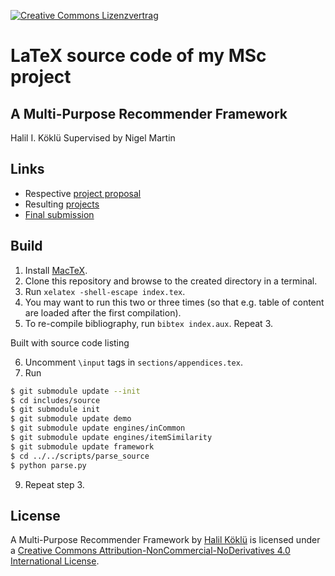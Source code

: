 <a rel="license" href="http://creativecommons.org/licenses/by-nc-nd/4.0/"><img alt="Creative Commons Lizenzvertrag" style="border-width:0" src="https://i.creativecommons.org/l/by-nc-nd/4.0/80x15.png" /></a>

# LaTeX source code of my MSc project

## A Multi-Purpose Recommender Framework
Halil I. Köklü
Supervised by Nigel Martin

## Links

- Respective [project proposal](https://github.com/halk/msc-project-proposal)
- Resulting [projects](https://github.com/halk/recowise-vagrant)
- [Final submission](https://github.com/halk/msc-project-report/releases/download/final/PROJ_KokluH.pdf)

## Build

1. Install [MacTeX](https://tug.org/mactex/mactex-download.html).
2. Clone this repository and browse to the created directory in a terminal.
3. Run `xelatex -shell-escape index.tex`.
4. You may want to run this two or three times (so that e.g. table of content are loaded after the first compilation).
5. To re-compile bibliography, run `bibtex index.aux`. Repeat 3.

Built with source code listing

6. Uncomment `\input` tags in `sections/appendices.tex`.
7. Run

```bash
$ git submodule update --init
$ cd includes/source
$ git submodule init
$ git submodule update demo
$ git submodule update engines/inCommon
$ git submodule update engines/itemSimilarity
$ git submodule update framework
$ cd ../../scripts/parse_source
$ python parse.py
```

9. Repeat step 3.

## License

<span xmlns:dct="http://purl.org/dc/terms/" property="dct:title">A Multi-Purpose Recommender Framework</span> by <a xmlns:cc="http://creativecommons.org/ns#" href="https://github.com/halk/msc-project-report" property="cc:attributionName" rel="cc:attributionURL">Halil Köklü</a> is licensed under a <a rel="license" href="http://creativecommons.org/licenses/by-nc-nd/4.0/">Creative Commons Attribution-NonCommercial-NoDerivatives 4.0 International License</a>.
